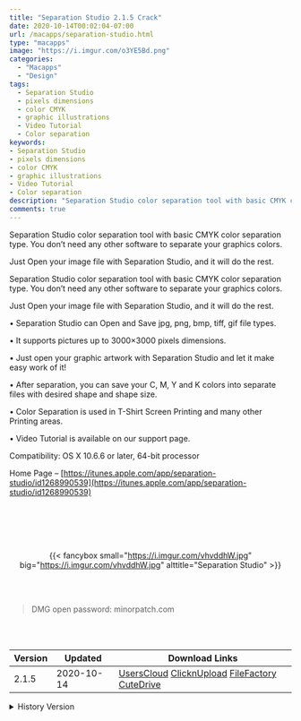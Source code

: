 ```yaml
---
title: "Separation Studio 2.1.5 Crack"
date: 2020-10-14T00:02:04-07:00
url: /macapps/separation-studio.html
type: "macapps"
image: "https://i.imgur.com/o3YE5Bd.png"
categories:
  - "Macapps"
  - "Design"
tags:
  - Separation Studio
  - pixels dimensions
  - color CMYK
  - graphic illustrations
  - Video Tutorial
  - Color separation
keywords:
- Separation Studio
- pixels dimensions
- color CMYK
- graphic illustrations
- Video Tutorial
- Color separation
description: "Separation Studio color separation tool with basic CMYK color separation type. You don’t need any other software to separate your graphics colors. "
comments: true
---
```


Separation Studio color separation tool with basic CMYK color separation type. You don’t need any other software to separate your graphics colors.

Just Open your image file with Separation Studio, and it will do the rest.

Separation Studio color separation tool with basic CMYK color separation type. You don’t need any other software to separate your graphics colors.

Just Open your image file with Separation Studio, and it will do the rest.  

• Separation Studio can Open and Save jpg, png, bmp, tiff, gif file types.

• It supports pictures up to 3000×3000 pixels dimensions.

• Just open your graphic artwork with Separation Studio and let it make easy work of it!

• After separation, you can save your C, M, Y and K colors into separate files with desired shape and shape size.

• Color Separation is used in T-Shirt Screen Printing and many other Printing areas.

• Video Tutorial is available on our support page.



Compatibility: OS X 10.6.6 or later, 64-bit processor

Home Page – [https://itunes.apple.com/app/separation-studio/id1268990539](https://itunes.apple.com/app/separation-studio/id1268990539)

<br/>
<br/>
<script async src="https://pagead2.googlesyndication.com/pagead/js/adsbygoogle.js"></script>
<ins class="adsbygoogle"
     style="display:block; text-align:center;"
     data-ad-layout="in-article"
     data-ad-format="fluid"
     data-ad-client="ca-pub-8746275014476192"
     data-ad-slot="5144997159"></ins>
<script>
     (adsbygoogle = window.adsbygoogle || []).push({});
</script>
<br/>
<br/>


<center>

{{< fancybox small="https://i.imgur.com/vhvddhW.jpg" big="https://i.imgur.com/vhvddhW.jpg" alttitle="Separation Studio" >}}

</center>

<br/>
<br/>


> DMG open password: minorpatch.com

<br/>

<br/>
<div id="history_version" class="history_version">

| Version | Updated | Download Links |
| ---- | ---- | ---- |
| 2.1.5 | 2020-10-14 | [UsersCloud](https://ouo.io/sF51Oh)   [ClicknUpload](https://ouo.io/q0iAKQ)   [FileFactory](https://ouo.io/RclWGr)   [CuteDrive](https://ouo.io/B7gYQsn) |
<details>
<summary>History Version</summary>

| Version | Updated | Download Links |
| ---- | ---- | ---- |
| 2.1.4 | 2020-09-14 | [UsersCloud](https://ouo.io/yD2N2U)   [ClicknUpload](https://ouo.io/DnYuka)   [FileFactory](https://ouo.io/ihNDdQ)   [CuteDrive](https://ouo.io/ayVSds) |
| 2.1.3 | 2020-08-02 | [UsersCloud](https://ouo.io/nss8xK)   [ClicknUpload](https://ouo.io/RFHvUm)   [FileFactory](https://ouo.io/BaIlVh5)   [CuteDrive](https://ouo.io/Q5oxLL) |
| 2.1.2 | 2020-06-15 | [UsersCloud](https://ouo.io/m5X8h7)   [ClicknUpload](https://ouo.io/Q4jMNO)   [FileFactory](https://ouo.io/4Vr7VY)   [CuteDrive](https://ouo.io/AAqle0) |
| 2.1.1 | 2020-05-19 | [UsersCloud](https://ouo.io/2Ni10H)   [ClicknUpload](https://ouo.io/4LEZOm)   [FileFactory](https://ouo.io/v98m3d)   [CuteDrive](https://ouo.io/9cUqnq) |
| 2.1 | 2020-05-02 | [UsersCloud](https://ouo.io/4whXd05)   [ClicknUpload](https://ouo.io/SGMpMS)   [FileFactory](https://ouo.io/GSSYmu)   [CuteDrive](https://ouo.io/npHWna) |
</details>

</div>
